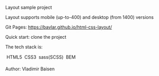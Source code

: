 Layout sample project

Layout supports mobile (up-to-400) and desktop (from 1400) versions

Git Pages: https://bavlar.github.io/html-css-layout/

Quick start: clone the project

The tech stack is:

 HTML5 
 CSS3 
 sass(SCSS) 
 BEM

Author: Vladimir Baisen
